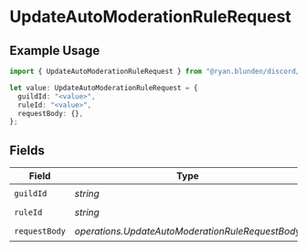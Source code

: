 # UpdateAutoModerationRuleRequest

## Example Usage

```typescript
import { UpdateAutoModerationRuleRequest } from "@ryan.blunden/discord/models/operations";

let value: UpdateAutoModerationRuleRequest = {
  guildId: "<value>",
  ruleId: "<value>",
  requestBody: {},
};
```

## Fields

| Field                                            | Type                                             | Required                                         | Description                                      |
| ------------------------------------------------ | ------------------------------------------------ | ------------------------------------------------ | ------------------------------------------------ |
| `guildId`                                        | *string*                                         | :heavy_check_mark:                               | N/A                                              |
| `ruleId`                                         | *string*                                         | :heavy_check_mark:                               | N/A                                              |
| `requestBody`                                    | *operations.UpdateAutoModerationRuleRequestBody* | :heavy_check_mark:                               | N/A                                              |